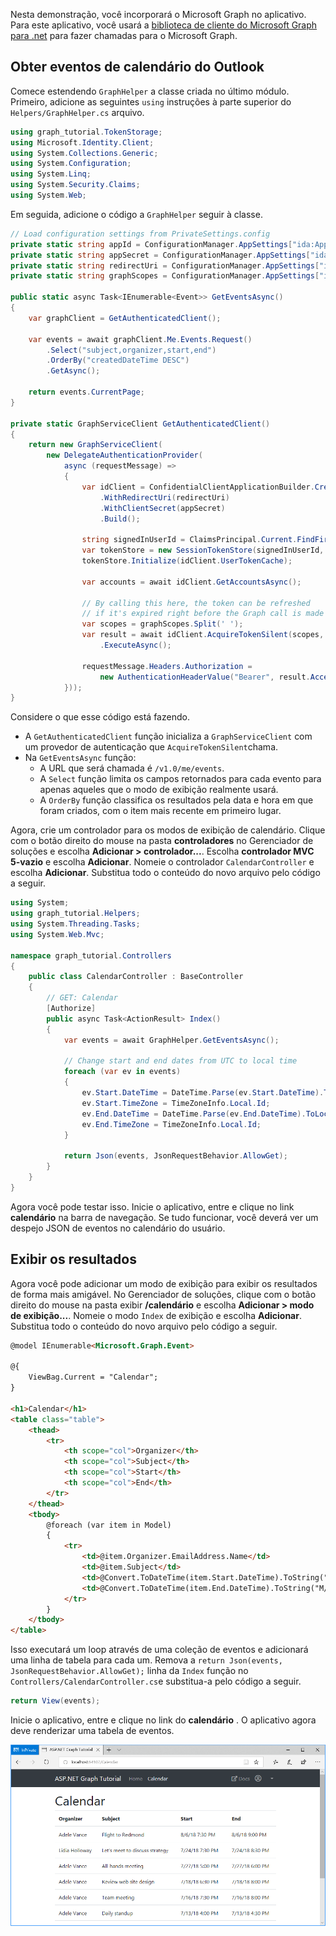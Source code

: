 <!-- markdownlint-disable MD002 MD041 -->

Nesta demonstração, você incorporará o Microsoft Graph no aplicativo. Para este aplicativo, você usará a [biblioteca de cliente do Microsoft Graph para .net](https://github.com/microsoftgraph/msgraph-sdk-dotnet) para fazer chamadas para o Microsoft Graph.

## <a name="get-calendar-events-from-outlook"></a>Obter eventos de calendário do Outlook

Comece estendendo `GraphHelper` a classe criada no último módulo. Primeiro, adicione as seguintes `using` instruções à parte superior do `Helpers/GraphHelper.cs` arquivo.

```cs
using graph_tutorial.TokenStorage;
using Microsoft.Identity.Client;
using System.Collections.Generic;
using System.Configuration;
using System.Linq;
using System.Security.Claims;
using System.Web;
```

Em seguida, adicione o código a `GraphHelper` seguir à classe.

```cs
// Load configuration settings from PrivateSettings.config
private static string appId = ConfigurationManager.AppSettings["ida:AppId"];
private static string appSecret = ConfigurationManager.AppSettings["ida:AppSecret"];
private static string redirectUri = ConfigurationManager.AppSettings["ida:RedirectUri"];
private static string graphScopes = ConfigurationManager.AppSettings["ida:AppScopes"];

public static async Task<IEnumerable<Event>> GetEventsAsync()
{
    var graphClient = GetAuthenticatedClient();

    var events = await graphClient.Me.Events.Request()
        .Select("subject,organizer,start,end")
        .OrderBy("createdDateTime DESC")
        .GetAsync();

    return events.CurrentPage;
}

private static GraphServiceClient GetAuthenticatedClient()
{
    return new GraphServiceClient(
        new DelegateAuthenticationProvider(
            async (requestMessage) =>
            {
                var idClient = ConfidentialClientApplicationBuilder.Create(appId)
                    .WithRedirectUri(redirectUri)
                    .WithClientSecret(appSecret)
                    .Build();

                string signedInUserId = ClaimsPrincipal.Current.FindFirst(ClaimTypes.NameIdentifier).Value;
                var tokenStore = new SessionTokenStore(signedInUserId, HttpContext.Current);
                tokenStore.Initialize(idClient.UserTokenCache);

                var accounts = await idClient.GetAccountsAsync();

                // By calling this here, the token can be refreshed
                // if it's expired right before the Graph call is made
                var scopes = graphScopes.Split(' ');
                var result = await idClient.AcquireTokenSilent(scopes, accounts.FirstOrDefault())
                    .ExecuteAsync();

                requestMessage.Headers.Authorization =
                    new AuthenticationHeaderValue("Bearer", result.AccessToken);
            }));
}
```

Considere o que esse código está fazendo.

- A `GetAuthenticatedClient` função inicializa a `GraphServiceClient` com um provedor de autenticação que `AcquireTokenSilent`chama.
- Na `GetEventsAsync` função:
  - A URL que será chamada é `/v1.0/me/events`.
  - A `Select` função limita os campos retornados para cada evento para apenas aqueles que o modo de exibição realmente usará.
  - A `OrderBy` função classifica os resultados pela data e hora em que foram criados, com o item mais recente em primeiro lugar.

Agora, crie um controlador para os modos de exibição de calendário. Clique com o botão direito do mouse na pasta **controladores** no Gerenciador de soluções e escolha **Adicionar > controlador...**. Escolha **controlador MVC 5-vazio** e escolha **Adicionar**. Nomeie o controlador `CalendarController` e escolha **Adicionar**. Substitua todo o conteúdo do novo arquivo pelo código a seguir.

```cs
using System;
using graph_tutorial.Helpers;
using System.Threading.Tasks;
using System.Web.Mvc;

namespace graph_tutorial.Controllers
{
    public class CalendarController : BaseController
    {
        // GET: Calendar
        [Authorize]
        public async Task<ActionResult> Index()
        {
            var events = await GraphHelper.GetEventsAsync();

            // Change start and end dates from UTC to local time
            foreach (var ev in events)
            {
                ev.Start.DateTime = DateTime.Parse(ev.Start.DateTime).ToLocalTime().ToString();
                ev.Start.TimeZone = TimeZoneInfo.Local.Id;
                ev.End.DateTime = DateTime.Parse(ev.End.DateTime).ToLocalTime().ToString();
                ev.End.TimeZone = TimeZoneInfo.Local.Id;
            }

            return Json(events, JsonRequestBehavior.AllowGet);
        }
    }
}
```

Agora você pode testar isso. Inicie o aplicativo, entre e clique no link **calendário** na barra de navegação. Se tudo funcionar, você deverá ver um despejo JSON de eventos no calendário do usuário.

## <a name="display-the-results"></a>Exibir os resultados

Agora você pode adicionar um modo de exibição para exibir os resultados de forma mais amigável. No Gerenciador de soluções, clique com o botão direito do mouse na pasta exibir **/calendário** e escolha **Adicionar > modo de exibição...**. Nomeie o modo `Index` de exibição e escolha **Adicionar**. Substitua todo o conteúdo do novo arquivo pelo código a seguir.

```html
@model IEnumerable<Microsoft.Graph.Event>

@{
    ViewBag.Current = "Calendar";
}

<h1>Calendar</h1>
<table class="table">
    <thead>
        <tr>
            <th scope="col">Organizer</th>
            <th scope="col">Subject</th>
            <th scope="col">Start</th>
            <th scope="col">End</th>
        </tr>
    </thead>
    <tbody>
        @foreach (var item in Model)
        {
            <tr>
                <td>@item.Organizer.EmailAddress.Name</td>
                <td>@item.Subject</td>
                <td>@Convert.ToDateTime(item.Start.DateTime).ToString("M/d/yy h:mm tt")</td>
                <td>@Convert.ToDateTime(item.End.DateTime).ToString("M/d/yy h:mm tt")</td>
            </tr>
        }
    </tbody>
</table>
```

Isso executará um loop através de uma coleção de eventos e adicionará uma linha de tabela para cada um. Remova a `return Json(events, JsonRequestBehavior.AllowGet);` linha da `Index` função no `Controllers/CalendarController.cs`e substitua-a pelo código a seguir.

```cs
return View(events);
```

Inicie o aplicativo, entre e clique no link do **calendário** . O aplicativo agora deve renderizar uma tabela de eventos.

![Uma captura de tela da tabela de eventos](./images/add-msgraph-01.png)